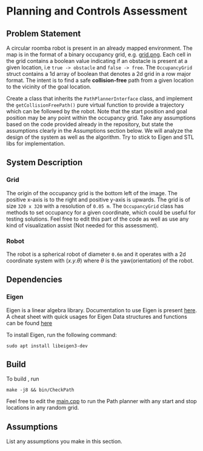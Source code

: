 # Planning and Controls Assessment

## Problem Statement

A circular roomba robot is present in an already mapped environment. The map is in the format of a binary occupancy
grid, e.g. [grid.png](grid.png). Each cell in the grid contains a boolean value indicating if an obstacle is present at
a given location, i.e `true -> obstacle` and `false -> free`. The `OccupancyGrid` struct contains a 1d array of boolean
that denotes a 2d grid in a row major format. The intent is to find a safe **collision-free** path from a given location
to the vicinity of the goal location.

Create a class that inherits the `PathPlannerInterface` class, and implement the `getCollisionFreePath()` pure virtual
function to provide a trajectory which can be followed by the robot. Note that the start position and goal position may
be any point within the occupancy grid. Take any assumptions based on the code provided already in the repository, but
state the assumptions clearly in the Assumptions section below. We will analyze the design of the system as well as the
algorithm. Try to stick to Eigen and STL libs for implementation.

## System Description

### Grid

The origin of the occupancy grid is the bottom left of the image. The positive x-axis is to the right and positive
y-axis is upwards. The grid is of size `320 x 320` with a resolution of `0.05 m`. The `OccupancyGrid` class has methods
to set occupancy for a given coordinate, which could be useful for testing solutions. Feel free to edit this part of the
code as well as use any kind of visualization assist (Not needed for this assessment).

### Robot

The robot is a spherical robot of diameter `0.6m` and it operates with a 2d coordinate system with $(x.y. \theta)$ where
$\theta$ is the yaw(orientation) of the robot.

## Dependencies

### Eigen

Eigen is a linear algebra library. Documentation to use Eigen is present
[here](https://eigen.tuxfamily.org/dox/group__QuickRefPage.html). A cheat sheet with quick usages for Eigen Data
structures and functions can be found [here](https://gist.github.com/gocarlos/c91237b02c120c6319612e42fa196d77)

To install Eigen, run the following command:

    sudo apt install libeigen3-dev

## Build

To build , run

    make -j8 && bin/CheckPath

Feel free to edit the [main.cpp](src/main.cpp) to run the Path planner with any start and stop locations in any random
grid.

## Assumptions

List any assumptions you make in this section.